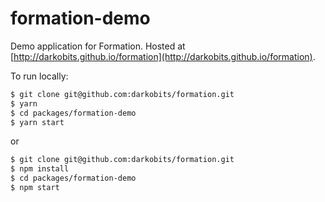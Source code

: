 # formation-demo

Demo application for Formation. Hosted at [http://darkobits.github.io/formation](http://darkobits.github.io/formation).

To run locally:

```bash
$ git clone git@github.com:darkobits/formation.git
$ yarn
$ cd packages/formation-demo
$ yarn start
```

or

```bash
$ git clone git@github.com:darkobits/formation.git
$ npm install
$ cd packages/formation-demo
$ npm start
```
